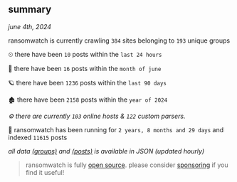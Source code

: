 
## summary
_june 4th, 2024_

ransomwatch is currently crawling `384` sites belonging to `193` unique groups

⏲ there have been `10` posts within the `last 24 hours`

🦈 there have been `16` posts within the `month of june`

🪐 there have been `1236` posts within the `last 90 days`

🏚 there have been `2158` posts within the `year of 2024`

_⚙️ there are currently `103` online hosts & `122` custom parsers._

🦕 ransomwatch has been running for `2 years, 8 months and 29 days` and indexed `11615` posts

_all data  [(groups)](http://ransomwhat.telemetry.ltd/groups) and [(posts)](http://ransomwhat.telemetry.ltd/posts) is available in JSON (updated hourly)_

> ransomwatch is fully [open source](https://github.com/joshhighet/ransomwatch#ransomwatch--). please consider [sponsoring](https://github.com/sponsors/joshhighet) if you find it useful!
